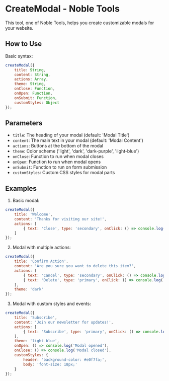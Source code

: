 # CreateModal - Noble Tools

This tool, one of Noble Tools, helps you create customizable modals for your website.

## How to Use

Basic syntax:

```javascript
createModal({
    title: String,
    content: String,
    actions: Array,
    theme: String,
    onClose: Function,
    onOpen: Function,
    onSubmit: Function,
    customStyles: Object
});
```


## Parameters

- `title`: The heading of your modal (default: 'Modal Title')
- `content`: The main text in your modal (default: 'Modal Content')
- `actions`: Buttons at the bottom of the modal
- `theme`: Color scheme ('light', 'dark', 'dark-purple', 'light-blue')
- `onClose`: Function to run when modal closes
- `onOpen`: Function to run when modal opens
- `onSubmit`: Function to run on form submission
- `customStyles`: Custom CSS styles for modal parts

## Examples

1. Basic modal:

```javascript
createModal({
    title: 'Welcome',
    content: 'Thanks for visiting our site!',
    actions: [
        { text: 'Close', type: 'secondary', onClick: () => console.log('Closed') }
    ]
});
```


2. Modal with multiple actions:

```javascript
createModal({
    title: 'Confirm Action',
    content: 'Are you sure you want to delete this item?',
    actions: [
        { text: 'Cancel', type: 'secondary', onClick: () => console.log('Cancelled') },
        { text: 'Delete', type: 'primary', onClick: () => console.log('Deleted') }
    ],
    theme: 'dark'
});
```


3. Modal with custom styles and events:

```javascript
createModal({
    title: 'Subscribe',
    content: 'Join our newsletter for updates!',
    actions: [
        { text: 'Subscribe', type: 'primary', onClick: () => console.log('Subscribed') }
    ],
    theme: 'light-blue',
    onOpen: () => console.log('Modal opened'),
    onClose: () => console.log('Modal closed'),
    customStyles: {
        header: 'background-color: #e0f7fa;',
        body: 'font-size: 18px;'
    }
});
```




